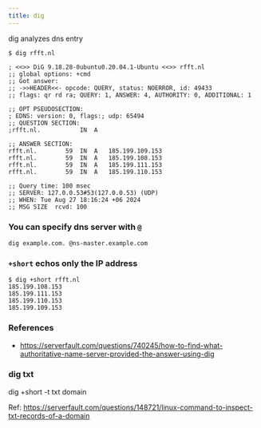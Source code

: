 ```yaml
---
title: dig
---
```


dig analyzes dns entry

```shell
$ dig rfft.nl

; <<>> DiG 9.18.28-0ubuntu0.20.04.1-Ubuntu <<>> rfft.nl
;; global options: +cmd
;; Got answer:
;; ->>HEADER<<- opcode: QUERY, status: NOERROR, id: 49433
;; flags: qr rd ra; QUERY: 1, ANSWER: 4, AUTHORITY: 0, ADDITIONAL: 1

;; OPT PSEUDOSECTION:
; EDNS: version: 0, flags:; udp: 65494
;; QUESTION SECTION:
;rfft.nl.			IN	A

;; ANSWER SECTION:
rfft.nl.		59	IN	A	185.199.109.153
rfft.nl.		59	IN	A	185.199.108.153
rfft.nl.		59	IN	A	185.199.111.153
rfft.nl.		59	IN	A	185.199.110.153

;; Query time: 100 msec
;; SERVER: 127.0.0.53#53(127.0.0.53) (UDP)
;; WHEN: Tue Aug 27 18:16:24 +06 2024
;; MSG SIZE  rcvd: 100
```

### You can specify dns server with `@`

```shell
dig example.com. @ns-master.example.com
```

### `+short` echos only the IP address

```shell
$ dig +short rfft.nl
185.199.108.153
185.199.111.153
185.199.110.153
185.199.109.153
```

### References

- https://serverfault.com/questions/740245/how-to-find-what-authoritative-name-server-provided-the-answer-using-dig

### dig txt 

dig +short -t txt  domain

Ref: https://serverfault.com/questions/148721/linux-command-to-inspect-txt-records-of-a-domain